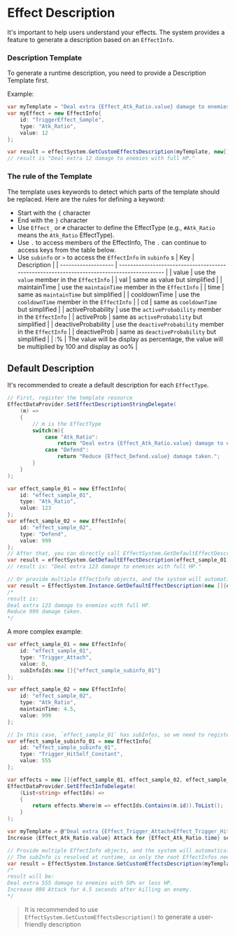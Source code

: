# Effect Description
It's important to help users understand your effects. The system provides a feature to generate a description based on an `EffectInfo`.

### Description Template 
To generate a runtime description, you need to provide a Description Template first.

Example:
```csharp
var myTemplate = "Deal extra {Effect_Atk_Ratio.value} damage to enemies with full HP.";
var myEffect = new EffectInfo{
    id: "TriggerEffect_Sample",
    type: "Atk_Ratio",
    value: 12
};

var result = effectSystem.GetCustomEffectsDescription(myTemplate, new[]{myEffect});
// result is "Deal extra 12 damage to enemies with full HP."
```

### The rule of the Template

The template uses keywords to detect which parts of the template should be replaced. Here are the rules for defining a keyword:
- Start with the `{` character
- End with the `}` character
- Use `Effect_` or `#` character to define the EffectType (e.g., `#Atk_Ratio` means the `Atk_Ratio` EffectType).
- Use `.` to access members of the EffectInfo, The `.` can continue to access keys from the table below.
- Use `subinfo` or  `>` to access the `EffectInfo` in `subinfo`
s
| Key                 | Description                                                                                |
| ------------------- | ------------------------------------------------------------------------------------------ |
| value               | use the `value` member in the `EffectInfo`                                                   |
| val                 | same as value but simplified                                                               |
| maintainTime        | use the `maintainTime` member in the `EffectInfo`                                            |
| time                | same as `maintainTime` but simplified                                                      |
| cooldownTime        | use the `cooldownTime` member in the `EffectInfo`                                            |
| cd                  | same as `cooldownTime` but simplified                                                      |
| activeProbability   | use the `activeProbability` member in the `EffectInfo`                                       |
| activeProb          | same as `activeProbability` but simplified                                                 |
| deactiveProbability | use the `deactiveProbability` member in the `EffectInfo`                                     |
| deactiveProb        | same as `deactiveProbability` but simplified                                               |
| :%                  | The value will be display as percentage, the value will be multiplied by 100 and display as oo% |

## Default Description
It's recommended to create a default description for each `EffectType`.

```csharp
// First, register the template resource
EffectDataProvider.SetEffectDescriptionStringDelegate(
    (m) =>
    {   
        // m is the EffectType
        switch(m){
            case "Atk_Ratio":
                return "Deal extra {Effect_Atk_Ratio.value} damage to enemies with full HP.";
            case "Defend":
                return "Reduce {Effect_Defend.value} damage taken.";
        }
    }
);

var effect_sample_01 = new EffectInfo{
    id: "effect_sample_01",
    type: "Atk_Ratio",
    value: 123
};
var effect_sample_02 = new EffectInfo{
    id: "effect_sample_02",
    type: "Defend",
    value: 999
};
// After that, you can directly call EffectSystem.GetDefaultEffectDescription() to get the default description
var result = effectSystem.GetDefaultEffectDescription(effect_sample_01);
// result is: "Deal extra 123 damage to enemies with full HP."

// Or provide multiple EffectInfo objects, and the system will automatically combine all descriptions line by line
var result = EffectSystem.Instance.GetDefaultEffectDescription(new []{effect_sample_01, effect_sample_02});
/* 
result is:
Deal extra 123 damage to enemies with full HP.
Reduce 999 damage taken.
*/
```

A more complex example:
```csharp
var effect_sample_01 = new EffectInfo{
    id: "effect_sample_01",
    type: "Trigger_Attach",
    value: 0,
    subInfoIds:new []{"effect_sample_subinfo_01"}
};

var effect_sample_02 = new EffectInfo{
    id: "effect_sample_02",
    type: "Atk_Ratio",
    maintainTime: 4.5,
    value: 999
};

// In this case, `effect_sample_01` has subInfos, so we need to register the EffectDataProvider. The subInfo is queried during runtime.
var effect_sample_subinfo_01 = new EffectInfo{
    id: "effect_sample_subinfo_01",
    type: "Trigger_HitSelf_Constant",
    value: 555
};

var effects = new []{effect_sample_01, effect_sample_02, effect_sample_subinfo_01};
EffectDataProvider.SetEffectInfoDelegate(
    (List<string> effectIds) =>
    {
        return effects.Where(m => effectIds.Contains(m.id)).ToList();
    }
);

var myTemplate = @"Deal extra {Effect_Trigger_Attach>Effect_Trigger_HitSelf_Constant.value} damage to enemies with 50% or less HP.
Increase {Effect_Atk_Ratio.value} Attack for {Effect_Atk_Ratio.time} seconds after killing an enemy.";

// Provide multiple EffectInfo objects, and the system will automatically combine all descriptions line by line.
// The subInfo is resolved at runtime, so only the root EffectInfos need to be passed.
var result = EffectSystem.Instance.GetCustomEffectsDescription(myTemplate, new []{effect_sample_01, effect_sample_02});
/* 
result will be: 
Deal extra 555 damage to enemies with 50% or less HP.
Increase 999 Attack for 4.5 seconds after killing an enemy.
*/
```

> It is recommended to use `EffectSystem.GetCustomEffectsDescription()` to generate a user-friendly description 